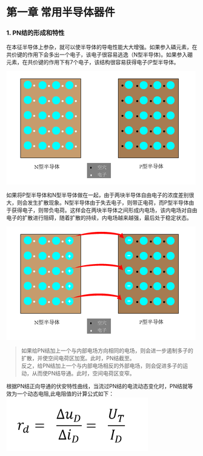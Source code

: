 # 第一章 常用半导体器件
### 1.  PN结的形成和特性
在本征半导体上参杂，就可以使半导体的导电性能大大增强。如果参入磷元素，在共价键的作用下会多出一个电子，该电子很容易逃逸（N型半导体)。如果参入硼元素，在共价键的作用下有7个电子，该结构很容易获得电子(P型半导体。  

![N型半导体和P型半导体](./img/1-01.png)

如果将P型半导体和N型半导体做在一起，由于两块半导体自由电子的浓度差别很大，则会发生扩散现象。N型半导体由于失去电子，则带正电荷，而P型半导体由于获得电子，则带负电荷。这样会在两块半导体之间形成内电场，该内电场对自由电子的扩散进行阻碍，随着扩散的持续，内电场越来越强，最后处于稳定状态。  

![PN结的形成过程](./img/1-02.png)

> 如果给PN结加上一个与内部电场方向相同的电场，则会进一步遏制多子的扩散，并使空间电荷区加宽。此时，PN结截至。   
> 反之，给PN结加上一个与内部电场相反的外部电场，则会促进多子的运动，从而使PN结导通。此时，空间电荷区变窄。  
  
根据PN结正向导通的伏安特性曲线，当流过PN结的电流动态变化时，PN结就等效为一个动态电阻,此电阻值的计算公式如下：  
![](./img/1-03.png)


